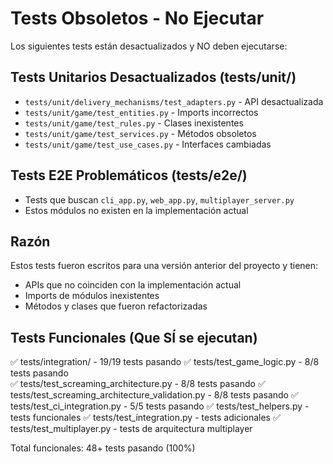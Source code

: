 # Tests Obsoletos - No Ejecutar

Los siguientes tests están desactualizados y NO deben ejecutarse:

## Tests Unitarios Desactualizados (tests/unit/)
- `tests/unit/delivery_mechanisms/test_adapters.py` - API desactualizada
- `tests/unit/game/test_entities.py` - Imports incorrectos  
- `tests/unit/game/test_rules.py` - Clases inexistentes
- `tests/unit/game/test_services.py` - Métodos obsoletos
- `tests/unit/game/test_use_cases.py` - Interfaces cambiadas

## Tests E2E Problemáticos (tests/e2e/)
- Tests que buscan `cli_app.py`, `web_app.py`, `multiplayer_server.py`
- Estos módulos no existen en la implementación actual

## Razón
Estos tests fueron escritos para una versión anterior del proyecto y tienen:
- APIs que no coinciden con la implementación actual
- Imports de módulos inexistentes  
- Métodos y clases que fueron refactorizadas

## Tests Funcionales (Que SÍ se ejecutan)
✅ tests/integration/ - 19/19 tests pasando
✅ tests/test_game_logic.py - 8/8 tests pasando  
✅ tests/test_screaming_architecture.py - 8/8 tests pasando
✅ tests/test_screaming_architecture_validation.py - 8/8 tests pasando
✅ tests/test_ci_integration.py - 5/5 tests pasando
✅ tests/test_helpers.py - tests funcionales
✅ tests/test_integration.py - tests adicionales
✅ tests/test_multiplayer.py - tests de arquitectura multiplayer

Total funcionales: 48+ tests pasando (100%)